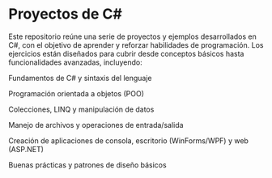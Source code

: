 ﻿# Proyectos de C#

Este repositorio reúne una serie de proyectos y ejemplos desarrollados en C#, con el objetivo de aprender y reforzar habilidades de programación.
Los ejercicios están diseñados para cubrir desde conceptos básicos hasta funcionalidades avanzadas, incluyendo:

Fundamentos de C# y sintaxis del lenguaje

Programación orientada a objetos (POO)

Colecciones, LINQ y manipulación de datos

Manejo de archivos y operaciones de entrada/salida

Creación de aplicaciones de consola, escritorio (WinForms/WPF) y web (ASP.NET)

Buenas prácticas y patrones de diseño básicos


